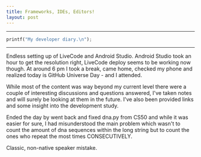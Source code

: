 ```yaml
---
title: Frameworks, IDEs, Editors!
layout: post
---
```




***
```python
printf("My developer diary.\n");
```
***

Endless setting up of LiveCode and Android Studio. Android Studio took an hour to get the resolution right, LiveCode deploy seems to be working now though. At around 6 pm I took a break, came home, checked my phone and realized today is GitHub Universe Day - and I attended. 

While most of the content was way beyond my current level there were a couple of interesting discussions and questions answered, I've taken notes and will surely be looking at them in the future. I've also been provided links and some insight into the development study. 

Ended the day by went back and fixed dna.py from CS50 and while it was easier for sure, I had misunderstood the main problem which wasn't to count the amount of dna sequences within the long string but to count the ones who repeat the most times CONSECUTIVELY. 

Classic, non-native speaker mistake.
